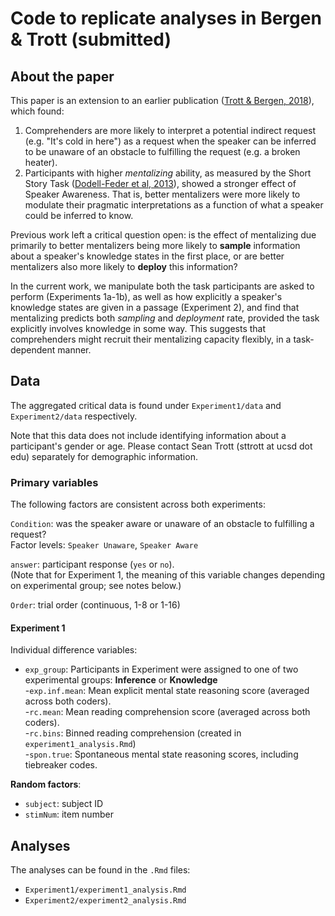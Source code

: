 # Code to replicate analyses in Bergen & Trott (submitted)

## About the paper

This paper is an extension to an earlier publication ([Trott & Bergen, 2018](https://www.tandfonline.com/doi/full/10.1080/0163853X.2018.1548219)), which found:  
1. Comprehenders are more likely to interpret a potential indirect request (e.g. "It's cold in here") as a request when the speaker can be inferred to be unaware of an obstacle to fulfilling the request (e.g. a broken heater).  
2. Participants with higher *mentalizing* ability, as measured by the Short Story Task ([Dodell-Feder et al, 2013](https://dash.harvard.edu/bitstream/handle/1/11879039/3820595.pdf?sequence=1)), showed a stronger effect of Speaker Awareness. That is, better mentalizers were more likely to modulate their pragmatic interpretations as a function of what a speaker could be inferred to know.

Previous work left a critical question open: is the effect of mentalizing due primarily to better mentalizers being more likely to **sample** information about a speaker's knowledge states in the first place, or are better mentalizers also more likely to **deploy** this information?

In the current work, we manipulate both the task participants are asked to perform (Experiments 1a-1b), as well as how explicitly a speaker's knowledge states are given in a passage (Experiment 2), and find that mentalizing predicts both *sampling* and *deployment* rate, provided the task explicitly involves knowledge in some way. This suggests that comprehenders might recruit their mentalizing capacity flexibly, in a task-dependent manner.

## Data

The aggregated critical data is found under `Experiment1/data` and `Experiment2/data` respectively.

Note that this data does not include identifying information about a participant's gender or age. Please contact Sean Trott (sttrott at ucsd dot edu) separately for demographic information.

### Primary variables

The following factors are consistent across both experiments:

`Condition`: was the speaker aware or unaware of an obstacle to fulfilling a request?  
Factor levels: `Speaker Unaware`, `Speaker Aware`

`answer`: participant response (`yes` or `no`).  
(Note that for Experiment 1, the meaning of this variable changes depending on experimental group; see notes below.)

`Order`: trial order (continuous, 1-8 or 1-16)


#### Experiment 1

Individual difference variables:  
- `exp_group`: Participants in Experiment were assigned to one of two experimental groups: **Inference** or **Knowledge**  
-`exp.inf.mean`: Mean explicit mental state reasoning score (averaged across both coders).  
-`rc.mean`: Mean reading comprehension score (averaged across both coders).  
-`rc.bins`: Binned reading comprehension (created in `experiment1_analysis.Rmd`)  
-`spon.true`: Spontaneous mental state reasoning scores, including tiebreaker codes.  






**Random factors**:  
- `subject`: subject ID  
- `stimNum`: item number  


## Analyses

The analyses can be found in the `.Rmd` files:
- `Experiment1/experiment1_analysis.Rmd`
- `Experiment2/experiment2_analysis.Rmd`



